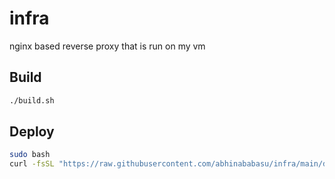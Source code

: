 infra
=====
nginx based reverse proxy that is run on my vm

Build
-----
``` bash
./build.sh
```

Deploy
------
``` bash
sudo bash
curl -fsSL "https://raw.githubusercontent.com/abhinababasu/infra/main/deploy.sh?token=GHSAT0AAAAAAB26S7FFMCSRHQ23PFOQPDTGY4HBHLA" | bash
```